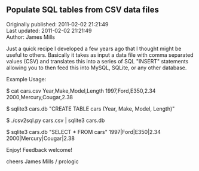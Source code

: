## Populate SQL tables from CSV data files  
Originally published: 2011-02-02 21:21:49  
Last updated: 2011-02-02 21:21:49  
Author: James Mills  
  
Just a quick recipe I developed a few years ago that I thought
might be useful to others. Basically it takes as input a
data file with comma separated values (CSV) and translates
this into a series of SQL "INSERT" statements allowing you
to then feed this into MySQL, SQLite, or any other database.

Example Usage:

$ cat cars.csv 
Year,Make,Model,Length
1997,Ford,E350,2.34
2000,Mercury,Cougar,2.38

$ sqlite3 cars.db "CREATE TABLE cars (Year, Make, Model, Length)"

$ ./csv2sql.py cars.csv | sqlite3 cars.db 

$ sqlite3 cars.db "SELECT * FROM cars"
1997|Ford|E350|2.34
2000|Mercury|Cougar|2.38

Enjoy! Feedback welcome!

cheers
James Mills / prologic